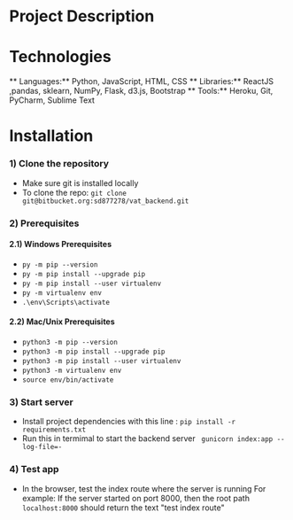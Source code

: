 # Project Description



# Technologies

** Languages:** Python, JavaScript, HTML, CSS
** Libraries:** ReactJS ,pandas, sklearn, NumPy, Flask, d3.js, Bootstrap
** Tools:** Heroku, Git, PyCharm, Sublime Text

# Installation

### 1) Clone the repository
* Make sure git is installed locally
* To clone the repo: `git clone git@bitbucket.org:sd877278/vat_backend.git`

### 2) Prerequisites
#### 2.1) Windows Prerequisites
* `py -m pip --version`
* `py -m pip install --upgrade pip`
* `py -m pip install --user virtualenv`
* `py -m virtualenv env`
* `.\env\Scripts\activate`


#### 2.2) Mac/Unix Prerequisites
* `python3 -m pip --version`
* `python3 -m pip install --upgrade pip`
* `python3 -m pip install --user virtualenv`
* `python3 -m virtualenv env`
* `source env/bin/activate`


### 3) Start server

* Install project dependencies with this line : `pip install -r requirements.txt`
* Run this in termimal to start the backend server ` gunicorn index:app --log-file=-`



### 4) Test app
* In the browser, test the index route where the server is running
For example: If the server started on port 8000, then the root path `localhost:8000` should return the text "test index route"
